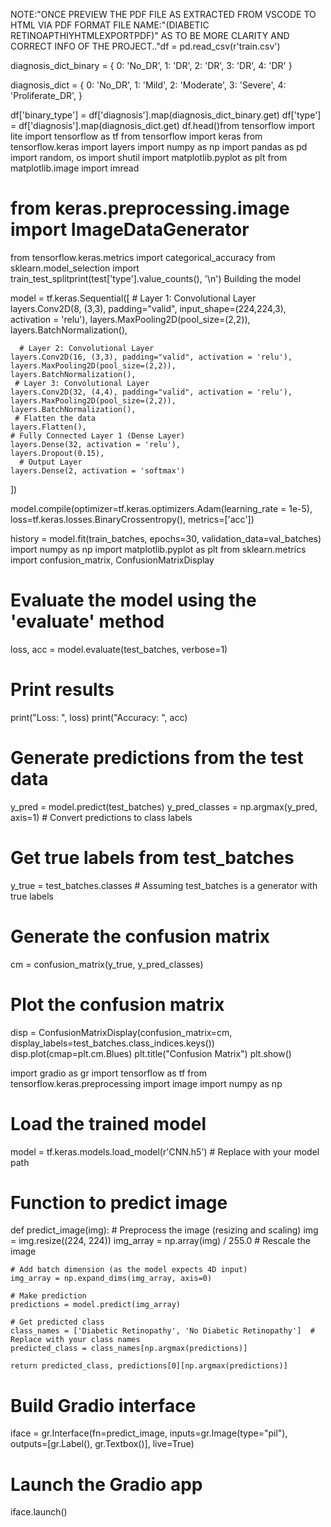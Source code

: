 NOTE:"ONCE PREVIEW THE PDF FILE AS EXTRACTED FROM VSCODE TO HTML VIA PDF FORMAT FILE NAME:"(DIABETIC RETINOAPTHIYHTMLEXPORTPDF)" AS TO BE MORE CLARITY AND CORRECT INFO OF THE PROJECT.."df = pd.read_csv(r'train.csv')

diagnosis_dict_binary = {
    0: 'No_DR',
    1: 'DR',
    2: 'DR',
    3: 'DR',
    4: 'DR'
}

diagnosis_dict = {
    0: 'No_DR',
    1: 'Mild',
    2: 'Moderate',
    3: 'Severe',
    4: 'Proliferate_DR',
}


df['binary_type'] =  df['diagnosis'].map(diagnosis_dict_binary.get)
df['type'] = df['diagnosis'].map(diagnosis_dict.get)
df.head()from tensorflow import lite
import tensorflow as tf
from tensorflow import keras
from tensorflow.keras import layers
import numpy as np
import pandas as pd
import random, os
import shutil
import matplotlib.pyplot as plt
from matplotlib.image import imread
# from keras.preprocessing.image import ImageDataGenerator
from tensorflow.keras.metrics import categorical_accuracy
from sklearn.model_selection import train_test_splitprint(test['type'].value_counts(), '\n')
Building the model

model = tf.keras.Sequential([
    # Layer 1: Convolutional Layer
    layers.Conv2D(8, (3,3), padding="valid", input_shape=(224,224,3), activation = 'relu'),
    layers.MaxPooling2D(pool_size=(2,2)),
    layers.BatchNormalization(),

      # Layer 2: Convolutional Layer
    layers.Conv2D(16, (3,3), padding="valid", activation = 'relu'),
    layers.MaxPooling2D(pool_size=(2,2)),
    layers.BatchNormalization(),
     # Layer 3: Convolutional Layer
    layers.Conv2D(32, (4,4), padding="valid", activation = 'relu'),
    layers.MaxPooling2D(pool_size=(2,2)),
    layers.BatchNormalization(),
     # Flatten the data
    layers.Flatten(),
    # Fully Connected Layer 1 (Dense Layer)
    layers.Dense(32, activation = 'relu'),
    layers.Dropout(0.15),
      # Output Layer
    layers.Dense(2, activation = 'softmax')
])

model.compile(optimizer=tf.keras.optimizers.Adam(learning_rate = 1e-5),
              loss=tf.keras.losses.BinaryCrossentropy(),
              metrics=['acc'])

history = model.fit(train_batches,
                    epochs=30,
                    validation_data=val_batches)
import numpy as np
import matplotlib.pyplot as plt
from sklearn.metrics import confusion_matrix, ConfusionMatrixDisplay

# Evaluate the model using the 'evaluate' method
loss, acc = model.evaluate(test_batches, verbose=1)

# Print results
print("Loss: ", loss)
print("Accuracy: ", acc)

# Generate predictions from the test data
y_pred = model.predict(test_batches)
y_pred_classes = np.argmax(y_pred, axis=1)  # Convert predictions to class labels

# Get true labels from test_batches
y_true = test_batches.classes  # Assuming test_batches is a generator with true labels

# Generate the confusion matrix
cm = confusion_matrix(y_true, y_pred_classes)

# Plot the confusion matrix
disp = ConfusionMatrixDisplay(confusion_matrix=cm, display_labels=test_batches.class_indices.keys())
disp.plot(cmap=plt.cm.Blues)
plt.title("Confusion Matrix")
plt.show()

import gradio as gr
import tensorflow as tf
from tensorflow.keras.preprocessing import image
import numpy as np

# Load the trained model
model = tf.keras.models.load_model(r'CNN.h5')  # Replace with your model path

# Function to predict image
def predict_image(img):
    # Preprocess the image (resizing and scaling)
    img = img.resize((224, 224))
    img_array = np.array(img) / 255.0  # Rescale the image
    
    # Add batch dimension (as the model expects 4D input)
    img_array = np.expand_dims(img_array, axis=0)
    
    # Make prediction
    predictions = model.predict(img_array)
    
    # Get predicted class
    class_names = ['Diabetic Retinopathy', 'No Diabetic Retinopathy']  # Replace with your class names
    predicted_class = class_names[np.argmax(predictions)]
    
    return predicted_class, predictions[0][np.argmax(predictions)]

# Build Gradio interface
iface = gr.Interface(fn=predict_image, 
                     inputs=gr.Image(type="pil"), 
                     outputs=[gr.Label(), gr.Textbox()],
                     live=True)

# Launch the Gradio app
iface.launch()
